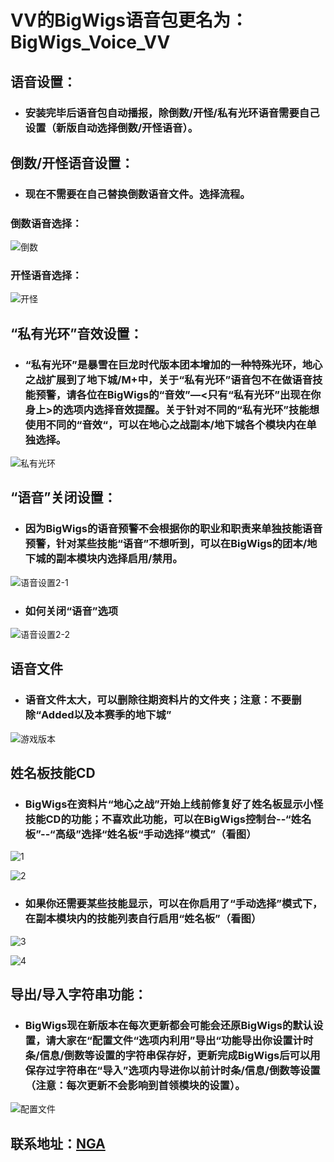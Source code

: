#  VV的BigWigs语音包更名为：BigWigs_Voice_VV

##   语音设置：

- ### 安装完毕后语音包自动播报，除倒数/开怪/私有光环语音需要自己设置（新版自动选择倒数/开怪语音）。

##   倒数/开怪语音设置：

- ### 现在不需要在自己替换倒数语音文件。选择流程。
### 倒数语音选择：
![倒数](https://github.com/user-attachments/assets/b421b2fc-7c0d-41eb-a2eb-3434e796ea5e)
### 开怪语音选择：
![开怪](https://github.com/user-attachments/assets/2127c046-9138-46b0-a502-381f48fc48a7)



## “私有光环”音效设置：

- ### “私有光环”是暴雪在巨龙时代版本团本增加的一种特殊光环，地心之战扩展到了地下城/M+中，关于“私有光环”语音包不在做语音技能预警，请各位在BigWigs的“音效”—<只有“私有光环”出现在你身上>的选项内选择音效提醒。关于针对不同的“私有光环”技能想使用不同的“音效“，可以在地心之战副本/地下城各个模块内在单独选择。

![私有光环](https://github.com/user-attachments/assets/4fde7f88-536b-4cd8-aa34-0cff1fa49b95)



## “语音”关闭设置：
- ### 因为BigWigs的语音预警不会根据你的职业和职责来单独技能语音预警，针对某些技能“语音”不想听到，可以在BigWigs的团本/地下城的副本模块内选择启用/禁用。

![语音设置2-1](https://github.com/user-attachments/assets/dbd6849d-a72a-4529-bb0c-0d97176583e4)

- ### 如何关闭“语音”选项

![语音设置2-2](https://github.com/user-attachments/assets/d63b8fcd-1734-4109-994d-24a922029ce1)



## 语音文件
- ### 语音文件太大，可以删除往期资料片的文件夹；注意：不要删除“Added以及本赛季的地下城”

![游戏版本](https://github.com/user-attachments/assets/238965bd-28b5-46b3-9774-ad660bf64315)



## 姓名板技能CD

- ### BigWigs在资料片“地心之战”开始上线前修复好了姓名板显示小怪技能CD的功能；不喜欢此功能，可以在BigWigs控制台--“姓名板”--“高级”选择“姓名板“手动选择”模式”（看图）

![1](https://github.com/user-attachments/assets/dc3a7a0c-991b-4de6-8f83-904456f96ac6)

![2](https://github.com/user-attachments/assets/324eaca5-667a-42fe-9630-fe22d200580b)


- ### 如果你还需要某些技能显示，可以在你启用了“手动选择”模式下，在副本模块内的技能列表自行启用“姓名板”（看图）

![3](https://github.com/user-attachments/assets/49a3ad1e-e70f-4bf9-82a3-fe128855cecd)

![4](https://github.com/user-attachments/assets/451425e3-6679-40db-ab1d-1219379c1eba)



## 导出/导入字符串功能：

- ### BigWigs现在新版本在每次更新都会可能会还原BigWigs的默认设置，请大家在“配置文件“选项内利用”导出“功能导出你设置计时条/信息/倒数等设置的字符串保存好，更新完成BigWigs后可以用保存过字符串在“导入”选项内导进你以前计时条/信息/倒数等设置（注意：每次更新不会影响到首领模块的设置）。

![配置文件](https://github.com/user-attachments/assets/6b9c0094-8ed3-4750-975c-d07c5bbf80cd)



## 联系地址：[NGA](https://nga.178.com/read.php?tid=15396176&_fp=3)
